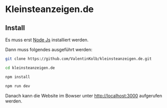 # Kleinsteanzeigen.de

## Install

Es muss erst [Node Js](https://nodejs.org/de/download/) installiert werden.


Dann muss folgendes ausgeführt werden:

```bash
git clone https://github.com/ValentinKolb/kleinsteanzeigen.de.git

cd kleinsteanzeigen.de

npm install

npm run dev
```

Danach kann die Website im Bowser unter [http://localhost:3000](http://localhost:3000) aufgerufen werden.